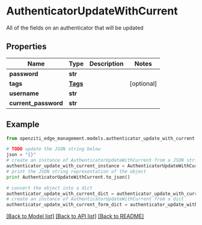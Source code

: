 # AuthenticatorUpdateWithCurrent

All of the fields on an authenticator that will be updated

## Properties
Name | Type | Description | Notes
------------ | ------------- | ------------- | -------------
**password** | **str** |  | 
**tags** | [**Tags**](Tags.md) |  | [optional] 
**username** | **str** |  | 
**current_password** | **str** |  | 

## Example

```python
from openziti_edge_management.models.authenticator_update_with_current import AuthenticatorUpdateWithCurrent

# TODO update the JSON string below
json = "{}"
# create an instance of AuthenticatorUpdateWithCurrent from a JSON string
authenticator_update_with_current_instance = AuthenticatorUpdateWithCurrent.from_json(json)
# print the JSON string representation of the object
print AuthenticatorUpdateWithCurrent.to_json()

# convert the object into a dict
authenticator_update_with_current_dict = authenticator_update_with_current_instance.to_dict()
# create an instance of AuthenticatorUpdateWithCurrent from a dict
authenticator_update_with_current_form_dict = authenticator_update_with_current.from_dict(authenticator_update_with_current_dict)
```
[[Back to Model list]](../README.md#documentation-for-models) [[Back to API list]](../README.md#documentation-for-api-endpoints) [[Back to README]](../README.md)



